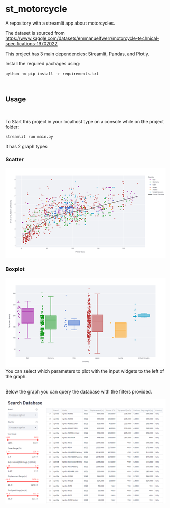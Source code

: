 # st_motorcycle
A repository with a streamlit app about motorcycles.

The dataset is sourced from https://www.kaggle.com/datasets/emmanuelfwerr/motorcycle-technical-specifications-19702022

This project has 3 main dependencies: Streamlit, Pandas, and Plotly.

Install the required pachages using:

    python -m pip install -r requirements.txt

<br>

## Usage
<br>



To Start this project in your localhost type on a console while on the project folder:

    streamlit run main.py


It has 2 graph types: 
### Scatter
![Scatter](./images/scatter.png)
<br>

### Boxplot
![Boxplot](./images/boxplot.png)
<br>
You can select which parameters to plot with the input widgets to the left of the graph.

<br>
Below the graph you can query the database with the filters provided.

![DB Search](./images/db_search.png)
